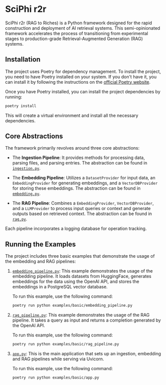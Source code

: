 # SciPhi r2r

SciPhi r2r (RAG to Riches) is a Python framework designed for the rapid construction and deployment of AI retrieval systems. This semi-opinionated framework accelerates the process of transitioning from experimental stages to production-grade Retrieval-Augmented Generation (RAG) systems.

## Installation

The project uses Poetry for dependency management. To install the project, you need to have Poetry installed on your system. If you don't have it, you can install it by following the instructions on the [official Poetry website](https://python-poetry.org/docs/#installation).

Once you have Poetry installed, you can install the project dependencies by running:

```bash
poetry install
```

This will create a virtual environment and install all the necessary dependencies.

## Core Abstractions

The framework primarily revolves around three core abstractions:

- The **Ingestion Pipeline**: It provides methods for processing data, parsing files, and parsing entries. The abstraction can be found in [`ingestion.py`](sciphi_r2r/core/pipelines/ingestion.py).

- The **Embedding Pipeline**: Utilizes a `DatasetProvider` for input data, an `EmbeddingProvider` for generating embeddings, and a `VectorDBProvider` for storing these embeddings. The abstraction can be found in [`embedding.py`](sciphi_r2r/core/pipelines/embedding.py).

- The **RAG Pipeline**: Combines a `EmbeddingProvider`, `VectorDBProvider`, and a `LLMProvider` to process input queries or context and generate outputs based on retrieved context. The abstraction can be found in [`rag.py`](sciphi_r2r/core/pipelines/rag.py).

Each pipeline incorporates a logging database for operation tracking.

## Running the Examples

The project includes three basic examples that demonstrate the usage of the embedding and RAG pipelines:

1. [`embedding_pipeline.py`](examples/basic/embedding_pipeline.py): This example demonstrates the usage of the embedding pipeline. It loads datasets from HuggingFace, generates embeddings for the data using the OpenAI API, and stores the embeddings in a PostgreSQL vector database.

    To run this example, use the following command:

    ```bash
    poetry run python examples/basic/embedding_pipeline.py
    ```

2. [`rag_pipeline.py`](examples/basic/rag_pipeline.py): This example demonstrates the usage of the RAG pipeline. It takes a query as input and returns a completion generated by the OpenAI API.

    To run this example, use the following command:

    ```bash
    poetry run python examples/basic/rag_pipeline.py
    ```

3. [`app.py`](examples/basic/app.py): This is the main application that sets up an ingestion, embedding and RAG pipelines while serving via Uvicorn.

    To run this example, use the following command:

    ```bash
    poetry run python examples/basic/app.py
    ```
